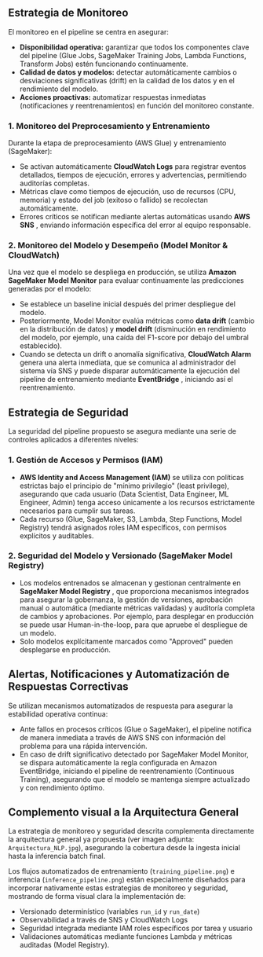 ## Estrategia de Monitoreo

El monitoreo en el pipeline se centra en asegurar:

* **Disponibilidad operativa:** garantizar que todos los componentes clave del pipeline (Glue Jobs, SageMaker Training Jobs, Lambda Functions, Transform Jobs) estén funcionando continuamente.
* **Calidad de datos y modelos:** detectar automáticamente cambios o desviaciones significativas (drift) en la calidad de los datos y en el rendimiento del modelo.
* **Acciones proactivas:** automatizar respuestas inmediatas (notificaciones y reentrenamientos) en función del monitoreo constante.

### 1. Monitoreo del Preprocesamiento y Entrenamiento

Durante la etapa de preprocesamiento (AWS Glue) y entrenamiento (SageMaker):

* Se activan automáticamente **CloudWatch Logs** para registrar eventos detallados, tiempos de ejecución, errores y advertencias, permitiendo auditorías completas.
* Métricas clave como tiempos de ejecución, uso de recursos (CPU, memoria) y estado del job (exitoso o fallido) se recolectan automáticamente.
* Errores críticos se notifican mediante alertas automáticas usando  **AWS SNS** , enviando información específica del error al equipo responsable.

### 2. Monitoreo del Modelo y Desempeño (Model Monitor & CloudWatch)

Una vez que el modelo se despliega en producción, se utiliza **Amazon SageMaker Model Monitor** para evaluar continuamente las predicciones generadas por el modelo:

* Se establece un baseline inicial después del primer despliegue del modelo.
* Posteriormente, Model Monitor evalúa métricas como **data drift** (cambio en la distribución de datos) y **model drift** (disminución en rendimiento del modelo, por ejemplo, una caída del F1-score por debajo del umbral establecido).
* Cuando se detecta un drift o anomalía significativa, **CloudWatch Alarm** genera una alerta inmediata, que se comunica al administrador del sistema vía SNS y puede disparar automáticamente la ejecución del pipeline de entrenamiento mediante  **EventBridge** , iniciando así el reentrenamiento.

## Estrategia de Seguridad

La seguridad del pipeline propuesto se asegura mediante una serie de controles aplicados a diferentes niveles:

### 1. Gestión de Accesos y Permisos (IAM)

* **AWS Identity and Access Management (IAM)** se utiliza con políticas estrictas bajo el principio de "mínimo privilegio" (least privilege), asegurando que cada usuario (Data Scientist, Data Engineer, ML Engineer, Admin) tenga acceso únicamente a los recursos estrictamente necesarios para cumplir sus tareas.
* Cada recurso (Glue, SageMaker, S3, Lambda, Step Functions, Model Registry) tendrá asignados roles IAM específicos, con permisos explícitos y auditables.

### 2. Seguridad del Modelo y Versionado (SageMaker Model Registry)

* Los modelos entrenados se almacenan y gestionan centralmente en  **SageMaker Model Registry** , que proporciona mecanismos integrados para asegurar la gobernanza, la gestión de versiones, aprobación manual o automática (mediante métricas validadas) y auditoría completa de cambios y aprobaciones. Por ejemplo, para desplegar en producción se puede usar Human-in-the-loop, para que apruebe el despliegue de un modelo.
* Solo modelos explícitamente marcados como "Approved" pueden desplegarse en producción.

## Alertas, Notificaciones y Automatización de Respuestas Correctivas

Se utilizan mecanismos automatizados de respuesta para asegurar la estabilidad operativa continua:

* Ante fallos en procesos críticos (Glue o SageMaker), el pipeline notifica de manera inmediata a través de AWS SNS con información del problema para una rápida intervención.
* En caso de drift significativo detectado por SageMaker Model Monitor, se dispara automáticamente la regla configurada en Amazon EventBridge, iniciando el pipeline de reentrenamiento (Continuous Training), asegurando que el modelo se mantenga siempre actualizado y con rendimiento óptimo.

## Complemento visual a la Arquitectura General

La estrategia de monitoreo y seguridad descrita complementa directamente la arquitectura general ya propuesta (ver imagen adjunta: `Arquitectura_NLP.jpg`), asegurando la cobertura desde la ingesta inicial hasta la inferencia batch final.

Los flujos automatizados de entrenamiento (`training_pipeline.png`) e inferencia (`inference_pipeline.png`) están especialmente diseñados para incorporar nativamente estas estrategias de monitoreo y seguridad, mostrando de forma visual clara la implementación de:

* Versionado determinístico (variables `run_id` y `run_date`)
* Observabilidad a través de SNS y CloudWatch Logs
* Seguridad integrada mediante IAM roles específicos por tarea y usuario
* Validaciones automáticas mediante funciones Lambda y métricas auditadas (Model Registry).
